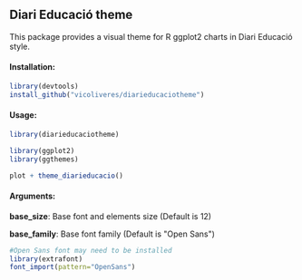 ## Diari Educació theme
This package provides a visual theme for R ggplot2 charts in Diari Educació style.

#### Installation:
```r
library(devtools)
install_github("vicoliveres/diarieducaciotheme")
```

#### Usage:
```r
library(diarieducaciotheme)

library(ggplot2)
library(ggthemes)

plot + theme_diarieducacio()
```

#### Arguments:

**base_size**: Base font and elements size (Default is 12)

**base_family**: Base font family (Default is "Open Sans")
```r
#Open Sans font may need to be installed
library(extrafont)
font_import(pattern="OpenSans")
```
